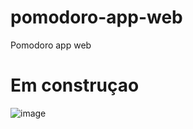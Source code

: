 # pomodoro-app-web
Pomodoro app web


# Em construçao

![image](https://user-images.githubusercontent.com/55673235/177368603-cc6ff90b-ec62-48e3-89db-238f4b0482ea.png)


